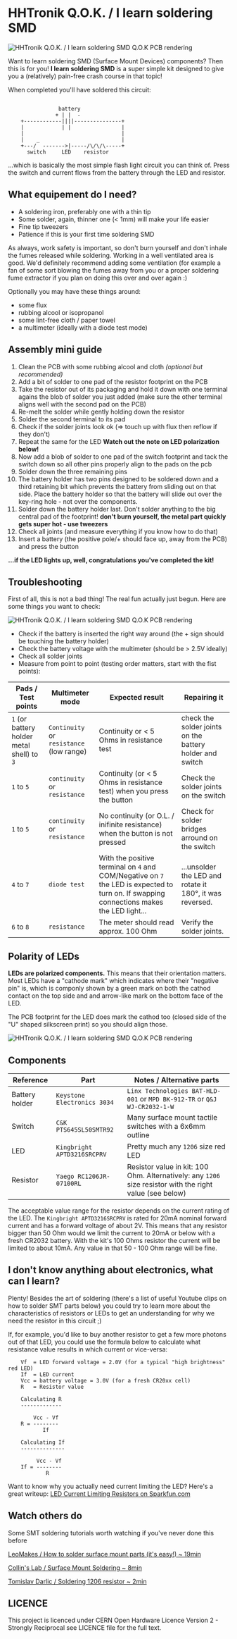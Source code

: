 HHTronik Q.O.K. / I learn soldering SMD
=======================================

![HHTronik Q.O.K. / I learn soldering SMD Q.O.K PCB rendering](./assets/pcb-rendering.png)

Want to learn soldering SMD (Surface Mount Devices) components? Then this is for you! **I learn soldering SMD** is a super simple kit designed to give you a (relatively) pain-free crash course in that topic!

When completed you'll have soldered this circuit:

```

	            battery
	           + | |  -
	+------------||||---------------+
	|            | |                |
	|                               |
	|    _                          |
	+---/  ------->|-----/\/\/\-----+
	  switch     LED    resistor

```

...which is basically the most simple flash light circuit you can think of. Press the switch and current flows from the battery through the LED and resistor. 

What equipement do I need?
--------------------------

- A soldering iron, preferably one with a thin tip
- Some solder, again, thinner one (< 1mm) will make your life easier
- Fine tip tweezers
- Patience if this is your first time soldering SMD

As always, work safety is important, so don't burn yourself and don't inhale the fumes released while soldering. Working in a well ventilated area is good. We'd definitely recommend adding some ventilation (for example a fan of some sort blowing the fumes away from you or a proper soldering fume extractor if you plan on doing this over and over again :)

Optionally you may have these things around:

- some flux
- rubbing alcool or isopropanol
- some lint-free cloth / paper towel
- a multimeter (ideally with a diode test mode)

Assembly mini guide
-------------------

1. Clean the PCB with some rubbing alcool and cloth *(optional but recommended)*
2. Add a bit of solder to one pad of the resistor footprint on the PCB
3. Take the resistor out of its packaging and hold it down with one terminal agains the blob of solder you just added (make sure the other terminal aligns well with the second pad on the PCB)
4. Re-melt the solder while gently holding down the resistor
5. Solder the second terminal to its pad
6. Check if the solder joints look ok (=> touch up with flux then reflow if they don't)
7. Repeat the same for the LED **Watch out the note on LED polarization below!** 
8. Now add a blob of solder to one pad of the switch footprint and tack the switch down so all other pins properly align to the pads on the pcb
9. Solder down the three remaining pins
10. The battery holder has two pins designed to be soldered down and a third retaining bit which prevents the battery from sliding out on that side. Place the battery holder so that the battery will slide out over the key-ring hole - not over the components.
11. Solder down the battery holder last. Don't solder anything to the big central pad of the footprint! **don't burn yourself, the metal part quickly gets super hot - use tweezers**
12. Check all joints (and measure everything if you know how to do that)
13. Insert a battery (the positive pole/+ should face up, away from the PCB) and press the button

**...if the LED lights up, well, congratulations you've completed the kit!**


Troubleshooting
----------------

First of all, this is not a bad thing! The real fun actually just begun. Here are some things you want to check:

![HHTronik Q.O.K. / I learn soldering SMD Q.O.K PCB rendering](./assets/troubleshooting.png)

- Check if the battery is inserted the right way around (the + sign should be touching the battery holder)
- Check the battery voltage with the multimeter (should be > 2.5V ideally)
- Check all solder joints
- Measure from point to point (testing order matters, start with the fist points):

| Pads / Test points | Multimeter mode       | Expected result            | Repairing it               |
| ------------------ | --------------------- | -------------------------- | -------------------------- |
| `1` (or battery holder metal shell) to `3` | `Continuity` or `resistance` (low range)  | Continuity or < 5 Ohms in resistance test | check the solder joints on the battery holder and switch |
| `1` to `5` | `continuity` or `resistance`  | Continuity (or < 5 Ohms in resistance test) when you press the button | Check the solder joints on the switch |
| `1` to `5` | `continuity` or `resistance`  | No continuity (or O.L. / inifinite resistance) when the button is not pressed | Check for solder bridges arround on the switch |
| `4` to `7` | `diode test`                  | With the positive terminal on `4` and COM/Negative on `7` the LED is expected to turn on. If swapping connections makes the LED light... | ...unsolder the LED and rotate it 180°, it was reversed. |
| `6` to `8` | `resistance`                  | The meter should read approx. 100 Ohm | Verify the solder joints. 


Polarity of LEDs
----------------

**LEDs are polarized components.** This means that their orientation matters. 
Most LEDs have a "cathode mark" which indicates where their "negative pin" is, which is componly 
shown by a green mark on both the cathod contact on the top side and and arrow-like mark on the 
bottom face of the LED.

The PCB footprint for the LED does mark the cathod too (closed side of the "U" shaped silkscreen print)
so you should align those.

![HHTronik Q.O.K. / I learn soldering SMD Q.O.K PCB rendering](./assets/led-polarity.png)

Components
----------

| Reference        | Part                        | Notes / Alternative parts  |
| ---------------- | --------------------------- | -------------------------- |
| Battery holder   | `Keystone Electronics 3034` | `Linx Technologies BAT-HLD-001` or `MPD BK-912-TR` or `Q&J WJ-CR2032-1-W`
| Switch           | `C&K PTS645SL50SMTR92`      | Many surface mount tactile switches with a 6x6mm outline
| LED              | `Kingbright APTD3216SRCPRV` | Pretty much any `1206` size red LED
| Resistor         | `Yaego RC1206JR-07100RL`    | Resistor value in kit: 100 Ohm. Alternatively: any `1206` size resistor with the right value (see below)


The acceptable value range for the resistor depends on the current rating of the LED. The `Kingbright APTD3216SRCPRV` is rated for 20mA nominal forward current and has a forward voltage of about 2V.
This means that any resistor bigger than 50 Ohm would we limit the current to 20mA or below with a fresh CR2032 battery. With the kit's 100 Ohms resistor the current will be limited to about 10mA. Any value in that 50 - 100 Ohm range will be fine.


I don't know anything about electronics, what can I learn?
----------------------------------------------------------

Plenty! Besides the art of soldering (there's a list of useful Youtube clips on how to solder SMT parts below) you could try to learn more about the characteristics of resistors or LEDs to
get an understanding for why we need the resistor in this circuit ;) 

If, for example, you'd like to buy another resistor to get a few more photons out of that LED, you could use the formula below to calculate what resistance value results in which current or vice-versa:

```
	Vf  = LED forward voltage = 2.0V (for a typical "high brightness" red LED)
	If  = LED current
	Vcc = battery voltage = 3.0V (for a fresh CR20xx cell)
	R 	= Resistor value

	Calculating R
	-------------

	    Vcc - Vf
	R = --------
	       If

	Calculating If
	--------------

	     Vcc - Vf
	If = --------
            R
```

Want to know why you actually need current limiting the LED? Here's a great writeup: [LED Current Limiting Resistors on Sparkfun.com](https://www.sparkfun.com/tutorials/219)

Watch others do
---------------

Some SMT soldering tutorials worth watching if you've never done this before

[LeoMakes / How to solder surface mount parts (it's easy!) ~ 19min](https://www.youtube.com/watch?v=f9fbqks3BS8)

[Collin's Lab / Surface Mount Soldering ~ 8min](https://www.youtube.com/watch?v=QzoPxvIM2qE)

[Tomislav Darlic / Soldering 1206 resistor ~ 2min](https://www.youtube.com/watch?v=_DsCdOaRUPM)


LICENCE
-------

This project is licenced under CERN Open Hardware Licence Version 2 - Strongly Reciprocal see LICENCE file for the full text.